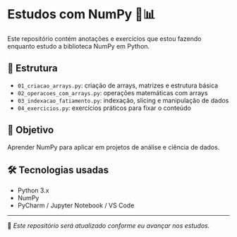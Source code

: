 # Estudos com NumPy 🧠📊

Este repositório contém anotações e exercícios que estou fazendo enquanto estudo a biblioteca NumPy em Python.

## 📂 Estrutura

- `01_criacao_arrays.py`: criação de arrays, matrizes e estrutura básica
- `02_operacoes_com_arrays.py`: operações matemáticas com arrays
- `03_indexacao_fatiamento.py`: indexação, slicing e manipulação de dados
- `04_exercicios.py`: exercícios práticos para fixar o conteúdo

## 🚀 Objetivo

Aprender NumPy para aplicar em projetos de análise e ciência de dados.

## 🛠️ Tecnologias usadas

- Python 3.x
- NumPy
- PyCharm / Jupyter Notebook / VS Code

---

📌 *Este repositório será atualizado conforme eu avançar nos estudos.*
